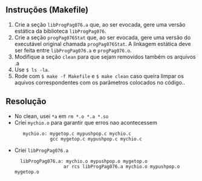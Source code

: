 ## Instruções (Makefile)
1. Crie a seção `libProgPag076.a` que, ao ser evocada, gere uma versão estática da biblioteca `libProgPag076`.
2. Crie a seção `progPag076Stat` que, ao ser evocada, gere uma versão do executável original chamada `progPag076Stat`. A linkagem estática deve ser feita entre `libProgPag076.a` e `progPag076.o`.
3. Modifique a seção `clean` para que sejam removidos também os arquivos .a
4. Use `$ ls -la`.
5. Rode com `$ make -f Makefile` e `$ make clean` caso queira limpar os aquivos correspondentes com os parâmetros colocados no código..

## Resolução
- No clean, usei `*a` em `rm *.o *.a *.so`
- Criei `mychio.o` para garantir que erros nao acontecessem
   ```
      mychio.o: mygetop.c mypushpop.c mychio.c
                gcc mygetop.c mypushpop.c mychio.c
    ```
- Criei `libProgPag076.a`
  ```
    libProgPag076.a: mychio.o mypushpop.o mygetop.o
                    ar rcs libProgPag076.a mychio.o mypushpop.o mygetop.o
  ```
  
